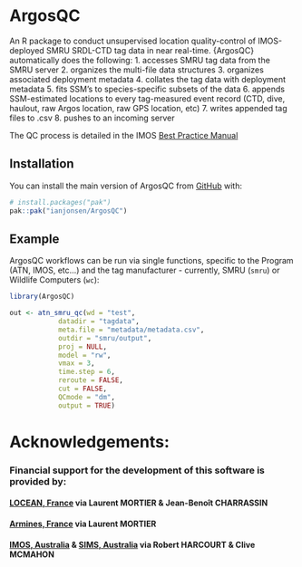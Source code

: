 
<!-- README.md is generated from README.Rmd. Please edit that file -->

# ArgosQC

<!-- badges: start -->

<!-- badges: end -->

An R package to conduct unsupervised location quality-control of
IMOS-deployed SMRU SRDL-CTD tag data in near real-time. {ArgosQC}
automatically does the following: 1. accesses SMRU tag data from the
SMRU server 2. organizes the multi-file data structures 3. organizes
associated deployment metadata 4. collates the tag data with deployment
metadata 5. fits SSM’s to species-specific subsets of the data 6.
appends SSM-estimated locations to every tag-measured event record (CTD,
dive, haulout, raw Argos location, raw GPS location, etc) 7. writes
appended tag files to .csv 8. pushes to an incoming server

The QC process is detailed in the IMOS [Best Practice
Manual](https://repository.oceanbestpractices.org/handle/11329/2571)

## Installation

You can install the main version of ArgosQC from
[GitHub](https://github.com/) with:

``` r
# install.packages("pak")
pak::pak("ianjonsen/ArgosQC")
```

## Example

ArgosQC workflows can be run via single functions, specific to the
Program (ATN, IMOS, etc…) and the tag manufacturer - currently, SMRU
(`smru`) or Wildlife Computers (`wc`):

``` r
library(ArgosQC)

out <- atn_smru_qc(wd = "test",
            datadir = "tagdata",
            meta.file = "metadata/metadata.csv",
            outdir = "smru/output",
            proj = NULL,
            model = "rw",
            vmax = 3,
            time.step = 6,
            reroute = FALSE,
            cut = FALSE,
            QCmode = "dm",
            output = TRUE)
```

# Acknowledgements:

### Financial support for the development of this software is provided by:

#### [LOCEAN, France](https://www.locean.ipsl.fr) via Laurent MORTIER & Jean-Benoît CHARRASSIN

#### [Armines, France](https://www.armines.net/fr) via Laurent MORTIER

#### [IMOS, Australia](https://imos.org.au) & [SIMS, Australia](https://sims.org.au) via Robert HARCOURT & Clive MCMAHON
